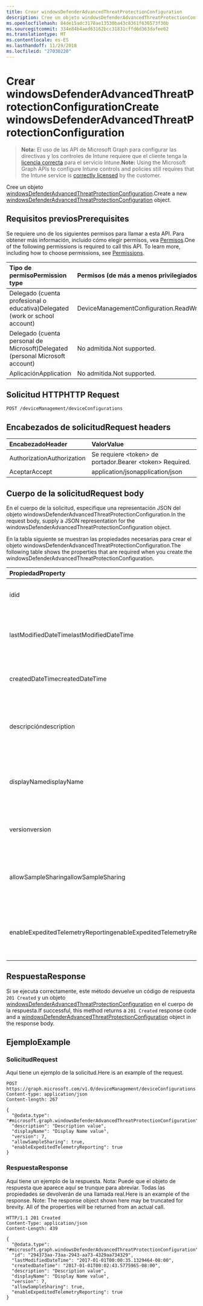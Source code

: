 ```yaml
---
title: Crear windowsDefenderAdvancedThreatProtectionConfiguration
description: Cree un objeto windowsDefenderAdvancedThreatProtectionConfiguration.
ms.openlocfilehash: 84de15adc3178ae13530ba43c8361f636573f30b
ms.sourcegitcommit: 334e84b4aed63162bcc31831cffd6d363dafee02
ms.translationtype: MT
ms.contentlocale: es-ES
ms.lasthandoff: 11/29/2018
ms.locfileid: "27030220"
---
```

# <a name="create-windowsdefenderadvancedthreatprotectionconfiguration"></a><span data-ttu-id="2f56d-103">Crear windowsDefenderAdvancedThreatProtectionConfiguration</span><span class="sxs-lookup"><span data-stu-id="2f56d-103">Create windowsDefenderAdvancedThreatProtectionConfiguration</span></span>

> <span data-ttu-id="2f56d-104">**Nota:** El uso de las API de Microsoft Graph para configurar las directivas y los controles de Intune requiere que el cliente tenga la [licencia correcta](https://go.microsoft.com/fwlink/?linkid=839381) para el servicio Intune.</span><span class="sxs-lookup"><span data-stu-id="2f56d-104">**Note:** Using the Microsoft Graph APIs to configure Intune controls and policies still requires that the Intune service is [correctly licensed](https://go.microsoft.com/fwlink/?linkid=839381) by the customer.</span></span>

<span data-ttu-id="2f56d-105">Cree un objeto [windowsDefenderAdvancedThreatProtectionConfiguration](../resources/intune-deviceconfig-windowsdefenderadvancedthreatprotectionconfiguration.md).</span><span class="sxs-lookup"><span data-stu-id="2f56d-105">Create a new [windowsDefenderAdvancedThreatProtectionConfiguration](../resources/intune-deviceconfig-windowsdefenderadvancedthreatprotectionconfiguration.md) object.</span></span>
## <a name="prerequisites"></a><span data-ttu-id="2f56d-106">Requisitos previos</span><span class="sxs-lookup"><span data-stu-id="2f56d-106">Prerequisites</span></span>
<span data-ttu-id="2f56d-p101">Se requiere uno de los siguientes permisos para llamar a esta API. Para obtener más información, incluido cómo elegir permisos, vea [Permisos](/graph/permissions-reference).</span><span class="sxs-lookup"><span data-stu-id="2f56d-p101">One of the following permissions is required to call this API. To learn more, including how to choose permissions, see [Permissions](/graph/permissions-reference).</span></span>

|<span data-ttu-id="2f56d-109">Tipo de permiso</span><span class="sxs-lookup"><span data-stu-id="2f56d-109">Permission type</span></span>|<span data-ttu-id="2f56d-110">Permisos (de más a menos privilegiados)</span><span class="sxs-lookup"><span data-stu-id="2f56d-110">Permissions (from most to least privileged)</span></span>|
|:---|:---|
|<span data-ttu-id="2f56d-111">Delegado (cuenta profesional o educativa)</span><span class="sxs-lookup"><span data-stu-id="2f56d-111">Delegated (work or school account)</span></span>|<span data-ttu-id="2f56d-112">DeviceManagementConfiguration.ReadWrite.All</span><span class="sxs-lookup"><span data-stu-id="2f56d-112">DeviceManagementConfiguration.ReadWrite.All</span></span>|
|<span data-ttu-id="2f56d-113">Delegado (cuenta personal de Microsoft)</span><span class="sxs-lookup"><span data-stu-id="2f56d-113">Delegated (personal Microsoft account)</span></span>|<span data-ttu-id="2f56d-114">No admitida.</span><span class="sxs-lookup"><span data-stu-id="2f56d-114">Not supported.</span></span>|
|<span data-ttu-id="2f56d-115">Aplicación</span><span class="sxs-lookup"><span data-stu-id="2f56d-115">Application</span></span>|<span data-ttu-id="2f56d-116">No admitida.</span><span class="sxs-lookup"><span data-stu-id="2f56d-116">Not supported.</span></span>|

## <a name="http-request"></a><span data-ttu-id="2f56d-117">Solicitud HTTP</span><span class="sxs-lookup"><span data-stu-id="2f56d-117">HTTP Request</span></span>
<!-- {
  "blockType": "ignored"
}
-->
``` http
POST /deviceManagement/deviceConfigurations
```

## <a name="request-headers"></a><span data-ttu-id="2f56d-118">Encabezados de solicitud</span><span class="sxs-lookup"><span data-stu-id="2f56d-118">Request headers</span></span>
|<span data-ttu-id="2f56d-119">Encabezado</span><span class="sxs-lookup"><span data-stu-id="2f56d-119">Header</span></span>|<span data-ttu-id="2f56d-120">Valor</span><span class="sxs-lookup"><span data-stu-id="2f56d-120">Value</span></span>|
|:---|:---|
|<span data-ttu-id="2f56d-121">Authorization</span><span class="sxs-lookup"><span data-stu-id="2f56d-121">Authorization</span></span>|<span data-ttu-id="2f56d-122">Se requiere &lt;token&gt; de portador.</span><span class="sxs-lookup"><span data-stu-id="2f56d-122">Bearer &lt;token&gt; Required.</span></span>|
|<span data-ttu-id="2f56d-123">Aceptar</span><span class="sxs-lookup"><span data-stu-id="2f56d-123">Accept</span></span>|<span data-ttu-id="2f56d-124">application/json</span><span class="sxs-lookup"><span data-stu-id="2f56d-124">application/json</span></span>|

## <a name="request-body"></a><span data-ttu-id="2f56d-125">Cuerpo de la solicitud</span><span class="sxs-lookup"><span data-stu-id="2f56d-125">Request body</span></span>
<span data-ttu-id="2f56d-126">En el cuerpo de la solicitud, especifique una representación JSON del objeto windowsDefenderAdvancedThreatProtectionConfiguration.</span><span class="sxs-lookup"><span data-stu-id="2f56d-126">In the request body, supply a JSON representation for the windowsDefenderAdvancedThreatProtectionConfiguration object.</span></span>

<span data-ttu-id="2f56d-127">En la tabla siguiente se muestran las propiedades necesarias para crear el objeto windowsDefenderAdvancedThreatProtectionConfiguration.</span><span class="sxs-lookup"><span data-stu-id="2f56d-127">The following table shows the properties that are required when you create the windowsDefenderAdvancedThreatProtectionConfiguration.</span></span>

|<span data-ttu-id="2f56d-128">Propiedad</span><span class="sxs-lookup"><span data-stu-id="2f56d-128">Property</span></span>|<span data-ttu-id="2f56d-129">Tipo</span><span class="sxs-lookup"><span data-stu-id="2f56d-129">Type</span></span>|<span data-ttu-id="2f56d-130">Descripción</span><span class="sxs-lookup"><span data-stu-id="2f56d-130">Description</span></span>|
|:---|:---|:---|
|<span data-ttu-id="2f56d-131">id</span><span class="sxs-lookup"><span data-stu-id="2f56d-131">id</span></span>|<span data-ttu-id="2f56d-132">String</span><span class="sxs-lookup"><span data-stu-id="2f56d-132">String</span></span>|<span data-ttu-id="2f56d-133">Clave de la entidad.</span><span class="sxs-lookup"><span data-stu-id="2f56d-133">Key of the entity.</span></span> <span data-ttu-id="2f56d-134">Heredado de [deviceConfiguration](../resources/intune-deviceconfig-deviceconfiguration.md)</span><span class="sxs-lookup"><span data-stu-id="2f56d-134">Inherited from [deviceConfiguration](../resources/intune-deviceconfig-deviceconfiguration.md)</span></span>|
|<span data-ttu-id="2f56d-135">lastModifiedDateTime</span><span class="sxs-lookup"><span data-stu-id="2f56d-135">lastModifiedDateTime</span></span>|<span data-ttu-id="2f56d-136">DateTimeOffset</span><span class="sxs-lookup"><span data-stu-id="2f56d-136">DateTimeOffset</span></span>|<span data-ttu-id="2f56d-137">Fecha y hora en la que se modificó el objeto por última vez.</span><span class="sxs-lookup"><span data-stu-id="2f56d-137">DateTime the object was last modified.</span></span> <span data-ttu-id="2f56d-138">Heredado de [deviceConfiguration](../resources/intune-deviceconfig-deviceconfiguration.md)</span><span class="sxs-lookup"><span data-stu-id="2f56d-138">Inherited from [deviceConfiguration](../resources/intune-deviceconfig-deviceconfiguration.md)</span></span>|
|<span data-ttu-id="2f56d-139">createdDateTime</span><span class="sxs-lookup"><span data-stu-id="2f56d-139">createdDateTime</span></span>|<span data-ttu-id="2f56d-140">DateTimeOffset</span><span class="sxs-lookup"><span data-stu-id="2f56d-140">DateTimeOffset</span></span>|<span data-ttu-id="2f56d-141">Fecha y hora en la que se creó el objeto.</span><span class="sxs-lookup"><span data-stu-id="2f56d-141">DateTime the object was created.</span></span> <span data-ttu-id="2f56d-142">Heredado de [deviceConfiguration](../resources/intune-deviceconfig-deviceconfiguration.md)</span><span class="sxs-lookup"><span data-stu-id="2f56d-142">Inherited from [deviceConfiguration](../resources/intune-deviceconfig-deviceconfiguration.md)</span></span>|
|<span data-ttu-id="2f56d-143">descripción</span><span class="sxs-lookup"><span data-stu-id="2f56d-143">description</span></span>|<span data-ttu-id="2f56d-144">String</span><span class="sxs-lookup"><span data-stu-id="2f56d-144">String</span></span>|<span data-ttu-id="2f56d-145">Descripción proporcionada por el administrador de la configuración del dispositivo.</span><span class="sxs-lookup"><span data-stu-id="2f56d-145">Admin provided description of the Device Configuration.</span></span> <span data-ttu-id="2f56d-146">Heredado de [deviceConfiguration](../resources/intune-deviceconfig-deviceconfiguration.md)</span><span class="sxs-lookup"><span data-stu-id="2f56d-146">Inherited from [deviceConfiguration](../resources/intune-deviceconfig-deviceconfiguration.md)</span></span>|
|<span data-ttu-id="2f56d-147">displayName</span><span class="sxs-lookup"><span data-stu-id="2f56d-147">displayName</span></span>|<span data-ttu-id="2f56d-148">String</span><span class="sxs-lookup"><span data-stu-id="2f56d-148">String</span></span>|<span data-ttu-id="2f56d-149">Nombre proporcionado por el administrador de la configuración del dispositivo.</span><span class="sxs-lookup"><span data-stu-id="2f56d-149">Admin provided name of the device configuration.</span></span> <span data-ttu-id="2f56d-150">Heredado de [deviceConfiguration](../resources/intune-deviceconfig-deviceconfiguration.md)</span><span class="sxs-lookup"><span data-stu-id="2f56d-150">Inherited from [deviceConfiguration](../resources/intune-deviceconfig-deviceconfiguration.md)</span></span>|
|<span data-ttu-id="2f56d-151">version</span><span class="sxs-lookup"><span data-stu-id="2f56d-151">version</span></span>|<span data-ttu-id="2f56d-152">Int32</span><span class="sxs-lookup"><span data-stu-id="2f56d-152">Int32</span></span>|<span data-ttu-id="2f56d-153">Versión de la configuración del dispositivo.</span><span class="sxs-lookup"><span data-stu-id="2f56d-153">Version of the device configuration.</span></span> <span data-ttu-id="2f56d-154">Heredado de [deviceConfiguration](../resources/intune-deviceconfig-deviceconfiguration.md)</span><span class="sxs-lookup"><span data-stu-id="2f56d-154">Inherited from [deviceConfiguration](../resources/intune-deviceconfig-deviceconfiguration.md)</span></span>|
|<span data-ttu-id="2f56d-155">allowSampleSharing</span><span class="sxs-lookup"><span data-stu-id="2f56d-155">allowSampleSharing</span></span>|<span data-ttu-id="2f56d-156">Booleano</span><span class="sxs-lookup"><span data-stu-id="2f56d-156">Boolean</span></span>|<span data-ttu-id="2f56d-157">Regla "Permitir el uso compartido de muestras" de Windows Defender AdvancedThreatProtection</span><span class="sxs-lookup"><span data-stu-id="2f56d-157">Windows Defender AdvancedThreatProtection "Allow Sample Sharing" Rule</span></span>|
|<span data-ttu-id="2f56d-158">enableExpeditedTelemetryReporting</span><span class="sxs-lookup"><span data-stu-id="2f56d-158">enableExpeditedTelemetryReporting</span></span>|<span data-ttu-id="2f56d-159">Booleano</span><span class="sxs-lookup"><span data-stu-id="2f56d-159">Boolean</span></span>|<span data-ttu-id="2f56d-160">Acelere la frecuencia de informes de telemetría de Protección contra amenazas avanzada de Windows Defender.</span><span class="sxs-lookup"><span data-stu-id="2f56d-160">Expedite Windows Defender Advanced Threat Protection telemetry reporting frequency.</span></span>|



## <a name="response"></a><span data-ttu-id="2f56d-161">Respuesta</span><span class="sxs-lookup"><span data-stu-id="2f56d-161">Response</span></span>
<span data-ttu-id="2f56d-162">Si se ejecuta correctamente, este método devuelve un código de respuesta `201 Created` y un objeto [windowsDefenderAdvancedThreatProtectionConfiguration](../resources/intune-deviceconfig-windowsdefenderadvancedthreatprotectionconfiguration.md) en el cuerpo de la respuesta.</span><span class="sxs-lookup"><span data-stu-id="2f56d-162">If successful, this method returns a `201 Created` response code and a [windowsDefenderAdvancedThreatProtectionConfiguration](../resources/intune-deviceconfig-windowsdefenderadvancedthreatprotectionconfiguration.md) object in the response body.</span></span>

## <a name="example"></a><span data-ttu-id="2f56d-163">Ejemplo</span><span class="sxs-lookup"><span data-stu-id="2f56d-163">Example</span></span>
### <a name="request"></a><span data-ttu-id="2f56d-164">Solicitud</span><span class="sxs-lookup"><span data-stu-id="2f56d-164">Request</span></span>
<span data-ttu-id="2f56d-165">Aquí tiene un ejemplo de la solicitud.</span><span class="sxs-lookup"><span data-stu-id="2f56d-165">Here is an example of the request.</span></span>
``` http
POST https://graph.microsoft.com/v1.0/deviceManagement/deviceConfigurations
Content-type: application/json
Content-length: 267

{
  "@odata.type": "#microsoft.graph.windowsDefenderAdvancedThreatProtectionConfiguration",
  "description": "Description value",
  "displayName": "Display Name value",
  "version": 7,
  "allowSampleSharing": true,
  "enableExpeditedTelemetryReporting": true
}
```

### <a name="response"></a><span data-ttu-id="2f56d-166">Respuesta</span><span class="sxs-lookup"><span data-stu-id="2f56d-166">Response</span></span>
<span data-ttu-id="2f56d-p108">Aquí tiene un ejemplo de la respuesta. Nota: Puede que el objeto de respuesta que aparece aquí se trunque para abreviar. Todas las propiedades se devolverán de una llamada real.</span><span class="sxs-lookup"><span data-stu-id="2f56d-p108">Here is an example of the response. Note: The response object shown here may be truncated for brevity. All of the properties will be returned from an actual call.</span></span>
``` http
HTTP/1.1 201 Created
Content-Type: application/json
Content-Length: 439

{
  "@odata.type": "#microsoft.graph.windowsDefenderAdvancedThreatProtectionConfiguration",
  "id": "294373aa-73aa-2943-aa73-4329aa734329",
  "lastModifiedDateTime": "2017-01-01T00:00:35.1329464-08:00",
  "createdDateTime": "2017-01-01T00:02:43.5775965-08:00",
  "description": "Description value",
  "displayName": "Display Name value",
  "version": 7,
  "allowSampleSharing": true,
  "enableExpeditedTelemetryReporting": true
}
```



